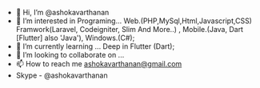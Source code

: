 - 👋 Hi, I’m @ashokavarthanan
- 👀 I’m interested in Programing... Web.(PHP,MySql,Html,Javascript,CSS) Framwork(Laravel, Codeigniter, Slim And More..) , Mobile.(Java, Dart [Flutter] also 'Java'), Windows.(C#); 
- 🌱 I’m currently learning ... Deep in Flutter (Dart);
- 💞️ I’m looking to collaborate on ...
- 📫 How to reach me ashokavarthanan@gmail.com 
-    Skype - @ashokavarthanan


<!---
ashokavarthanan/ashokavarthanan is a ✨ special ✨ repository because its `README.md` (this file) appears on your GitHub profile.
You can click the Preview link to take a look at your changes.
--->
